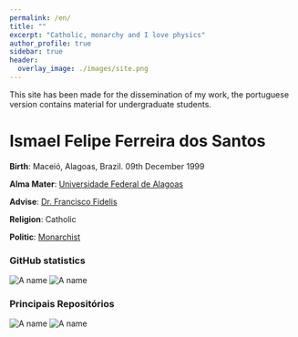 ```yaml
---
permalink: /en/
title: ""
excerpt: "Catholic, monarchy and I love physics"
author_profile: true
sidebar: true
header:
  overlay_image: ./images/site.png
---
```


This site has been made for the dissemination of my work, the portuguese version contains material for undergraduate students.

# Ismael Felipe Ferreira dos Santos

**Birth**: Maceió, Alagoas, Brazil. 09th December 1999

**Alma Mater**: [Universidade Federal de Alagoas](http://www.ufal.edu.br/ufal)

**Advise**: [Dr. Francisco Fidelis](http://200.17.113.231/~fidelis)

**Religion**: Catholic

**Politic**: [Monarchist](https://monarquia.org.br/)

### GitHub statistics

![A name](https://github-readme-stats.vercel.app/api?username=ismaeldamiao&locale=en&show_icons=true&include_all_commits=true&count_private=true&theme=onedark)
![A name](https://github-readme-stats.vercel.app/api/top-langs/?username=ismaeldamiao&locale=en&langs_count=7&theme=onedark&layout=compact&exclude_repo=ismaeldamiao.github.io)

### Principais Repositórios

![A name](https://github-readme-stats.vercel.app/api/pin/?username=ismaeldamiao&locale=en&theme=onedark&repo=ismaeldamiao.github.io)
![A name](https://github-readme-stats.vercel.app/api/pin/?username=ismaeldamiao&locale=en&theme=onedark&repo=libismael)
